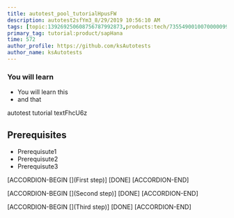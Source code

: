 ```yaml
---
title: autotest_pool_tutorialHpusFW
description: autotest2sfYm3_8/29/2019 10:56:10 AM
tags: [topic:139269250608756787992873,products:tech/73554900100700000996,tutorial:experience/advanced]
primary_tag: tutorial:product/sapHana
time: 572
author_profile: https://github.com/ksAutotests
author_name: ksAutotests
---
```

### You will learn
- You will learn this
- and that

autotest tutorial textFhcU6z

## Prerequisites
- Prerequisute1
- Prerequisute2
- Prerequisute3

[ACCORDION-BEGIN [](First step)]
[DONE]
[ACCORDION-END]

[ACCORDION-BEGIN [](Second step)]
[DONE]
[ACCORDION-END]

[ACCORDION-BEGIN [](Third step)]
[DONE]
[ACCORDION-END]

